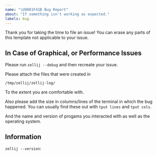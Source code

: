 ```yaml
---
name: "\U0001F41B Bug Report"
about: "If something isn't working as expected."
labels: bug
---
```

Thank you for taking the time to file an issue!
You can erase any parts of this template not applicable to your issue.

## In Case of Graphical, or Performance Issues

Please run `zellij --debug` and then recreate your issue.

Please attach the files that were created in

`/tmp/zellij/zellij-log/`

To the extent you are comfortable with.

Also please add the size in columns/lines of the terminal in which the bug happened. You can usually find these out with `tput lines` and `tput cols`.

And the name and version of progams you interacted with as well as
the operating system.

## Information

`zellij --version`:
